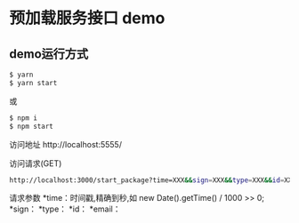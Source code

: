 # 预加载服务接口 demo

## demo运行方式
```bash
$ yarn
$ yarn start
```
或
```bash
$ npm i
$ npm start
```
访问地址 http://localhost:5555/

访问请求(GET)
```bash
http://localhost:3000/start_package?time=XXX&&sign=XXX&&type=XXX&&id=XXX&&email=XXX
```
请求参数
*time：时间戳,精确到秒,如 new Date().getTime() / 1000 >> 0;
*sign：
*type：
*id：
*email：